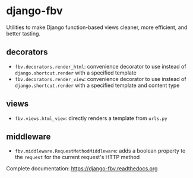 # django-fbv

Utilities to make Django function-based views cleaner, more efficient, and better tasting.

## decorators

- `fbv.decorators.render_html`: convenience decorator to use instead of `django.shortcut.render` with a specified template
- `fbv.decorators.render_view`: convenience decorator to use instead of `django.shortcut.render` with a specified template and content type

## views

- `fbv.views.html_view`: directly renders a template from `urls.py`

## middleware

- `fbv.middleware.RequestMethodMiddleware`: adds a boolean property to the `request` for the current request's HTTP method

Complete documentation: https://django-fbv.readthedocs.org
